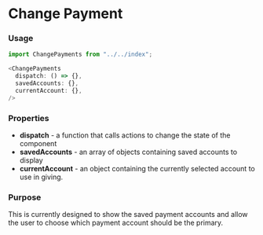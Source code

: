 # Change Payment

### Usage

```js
import ChangePayments from "../../index";

<ChangePayments
  dispatch: () => {},
  savedAccounts: {},
  currentAccount: {},
/>
```

### Properties

* **dispatch** - a function that calls actions to change the state of the component
* **savedAccounts** - an array of objects containing saved accounts to display
* **currentAccount** - an object containing the currently selected account to use in giving.

### Purpose

This is currently designed to show the saved payment accounts and allow the user to choose which payment account should be the primary.
